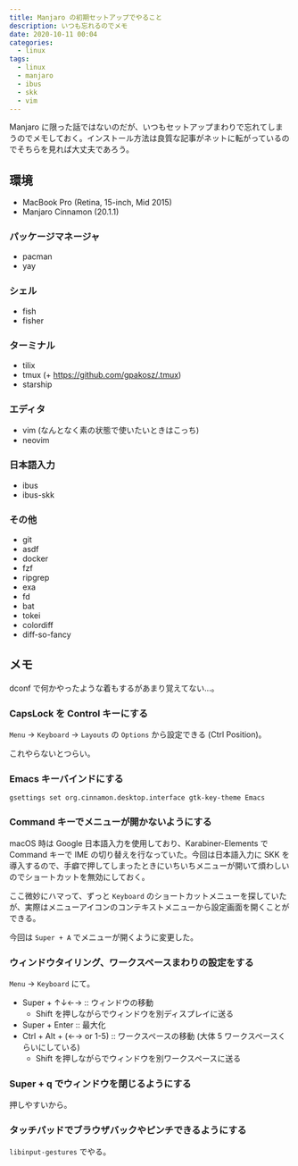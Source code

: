 ```yaml
---
title: Manjaro の初期セットアップでやること
description: いつも忘れるのでメモ
date: 2020-10-11 00:04
categories:
  - linux
tags:
  - linux
  - manjaro
  - ibus
  - skk
  - vim
---
```


Manjaro に限った話ではないのだが、いつもセットアップまわりで忘れてしまうのでメモしておく。インストール方法は良質な記事がネットに転がっているのでそちらを見れば大丈夫であろう。

## 環境

* MacBook Pro (Retina, 15-inch, Mid 2015)
* Manjaro Cinnamon (20.1.1)

### パッケージマネージャ

* pacman
* yay

### シェル

* fish
* fisher

### ターミナル

* tilix
* tmux (+ https://github.com/gpakosz/.tmux)
* starship

### エディタ

* vim (なんとなく素の状態で使いたいときはこっち)
* neovim

### 日本語入力

* ibus
* ibus-skk

### その他

* git
* asdf
* docker
* fzf
* ripgrep
* exa
* fd
* bat
* tokei
* colordiff
* diff-so-fancy

## メモ

dconf で何かやったような着もするがあまり覚えてない…。

### CapsLock を Control キーにする

`Menu` -> `Keyboard` -> `Layouts` の `Options` から設定できる (Ctrl Position)。

これやらないとつらい。

### Emacs キーバインドにする

    gsettings set org.cinnamon.desktop.interface gtk-key-theme Emacs

### Command キーでメニューが開かないようにする

macOS 時は Google 日本語入力を使用しており、Karabiner-Elements で Command キーで IME の切り替えを行なっていた。今回は日本語入力に SKK を導入するので、手癖で押してしまったときにいちいちメニューが開いて煩わしいのでショートカットを無効にしておく。

ここ微妙にハマって、ずっと `Keyboard` のショートカットメニューを探していたが、実際はメニューアイコンのコンテキストメニューから設定画面を開くことができる。

今回は `Super + A` でメニューが開くように変更した。

### ウィンドウタイリング、ワークスペースまわりの設定をする

`Menu` -> `Keyboard` にて。

* Super + ↑↓←→ :: ウィンドウの移動
    * Shift を押しながらでウィンドウを別ディスプレイに送る
* Super + Enter :: 最大化
* Ctrl + Alt + (←→ or 1-5) :: ワークスペースの移動 (大体 5 ワークスペースくらいにしている)
    * Shift を押しながらでウィンドウを別ワークスペースに送る

### Super + q でウィンドウを閉じるようにする

押しやすいから。

### タッチパッドでブラウザバックやピンチできるようにする

`libinput-gestures` でやる。
